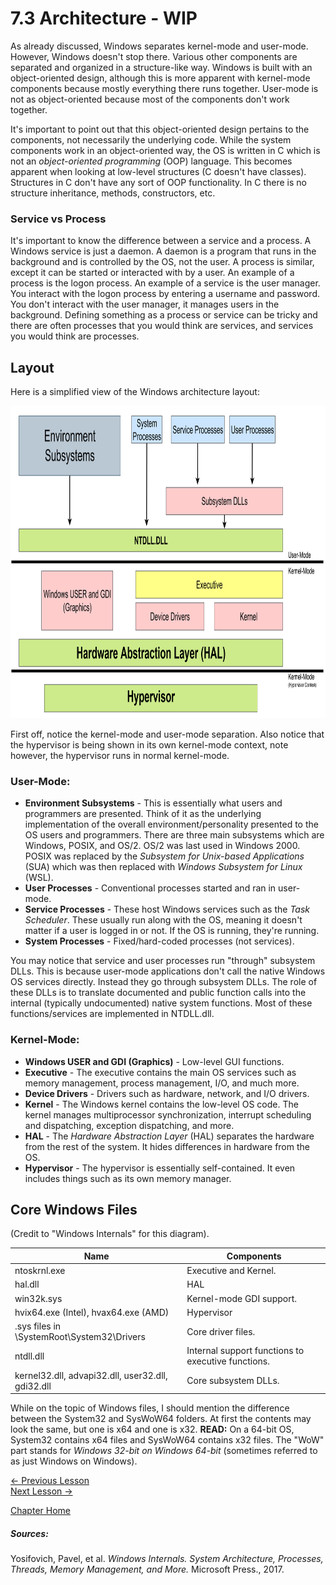 # 7.3 Architecture - WIP
As already discussed, Windows separates kernel-mode and user-mode. However, Windows doesn't stop there. Various other components are separated and organized in a structure-like way. Windows is built with an object-oriented design, although this is more apparent with  kernel-mode components because mostly everything there runs together. User-mode is not as object-oriented because most of the components don't work together.

It's important to point out that this object-oriented design pertains to the components, not necessarily the underlying code. While the system components work in an object-oriented way, the OS is written in C which is not an *object-oriented programming* (OOP) language. This becomes apparent when looking at low-level structures (C doesn't have classes). Structures in C don't have any sort of OOP functionality. In C there is no structure inheritance, methods, constructors, etc.

### Service vs Process
It's important to know the difference between a service and a process. A Windows service is just a daemon. A daemon is a program that runs in the background and is controlled by the OS, not the user. A process is similar, except it can be started or interacted with by a user. An example of a process is the logon process. An example of a service is the user manager. You interact with the logon process by entering a username and password. You don't interact with the user manager, it manages users in the background. Defining something as a process or service can be tricky and there are often processes that you would think are services, and services you would think are processes.

## Layout
Here is a simplified view of the Windows architecture layout:  

<p align="center">
  <img height="500" img src="[ignore]/WinArch.png">
</p>

First off, notice the kernel-mode and user-mode separation. Also notice that the hypervisor is being shown in its own kernel-mode context, note however, the hypervisor runs in normal kernel-mode.

### User-Mode:
* **Environment Subsystems** - This is essentially what users and programmers are presented. Think of it as the underlying implementation of the overall environment/personality presented to the OS users and programmers. There are three main subsystems which are Windows, POSIX, and OS/2. OS/2 was last used in Windows 2000. POSIX was replaced by the *Subsystem for Unix-based Applications* (SUA) which was then replaced with *Windows Subsystem for Linux* (WSL).
* **User Processes** - Conventional processes started and ran in user-mode.
* **Service Processes** - These host Windows services such as the *Task Scheduler*. These usually run along with the OS, meaning it doesn't matter if a user is logged in or not. If the OS is running, they're running.
* **System Processes** - Fixed/hard-coded processes (not services).

You may notice that service and user processes run "through" subsystem DLLs. This is because user-mode applications don't call the native Windows OS services directly. Instead they go through subsystem DLLs. The role of these DLLs is to translate documented and public function calls into the internal (typically undocumented) native system functions. Most of these functions/services are implemented in NTDLL.dll.

### Kernel-Mode:
* **Windows USER and GDI (Graphics)** - Low-level GUI functions.
* **Executive** - The executive contains the main OS services such as memory management, process management, I/O, and much more.
* **Device Drivers** - Drivers such as hardware, network, and I/O drivers.
* **Kernel** - The Windows kernel contains the low-level OS code. The kernel manages multiprocessor synchronization, interrupt scheduling and dispatching, exception dispatching, and more.
* **HAL** - The *Hardware Abstraction Layer* (HAL) separates the hardware from the rest of the system. It hides differences in hardware from the OS.
* **Hypervisor** - The hypervisor is essentially self-contained. It even includes things such as its own memory manager.

## Core Windows Files
(Credit to "Windows Internals" for this diagram).

Name|Components
---|---
ntoskrnl.exe|Executive and Kernel.
hal.dll|HAL
win32k.sys|Kernel-mode GDI support.
hvix64.exe (Intel), hvax64.exe (AMD)|Hypervisor
.sys files in \SystemRoot\System32\Drivers|Core driver files.
ntdll.dll|Internal support functions to executive functions.
kernel32.dll, advapi32.dll, user32.dll, gdi32.dll|Core subsystem DLLs.

While on the topic of Windows files, I should mention the difference between the System32 and SysWoW64 folders. At first the contents may look the same, but one is x64 and one is x32. **READ:** On a 64-bit OS, System32 contains x64 files and SysWoW64 contains x32 files. The "WoW" part stands for *Windows 32-bit on Windows 64-bit* (sometimes referred to as just Windows on Windows).

[<- Previous Lesson](7.2%20Privileges.md)  
[Next Lesson ->](7.3%20Architecture.md)  

[Chapter Home](7.0%20Windows.md) 

##### Sources:
Yosifovich, Pavel, et al. *Windows Internals. System Architecture, Processes, Threads, Memory Management, and More.* Microsoft Press., 2017.